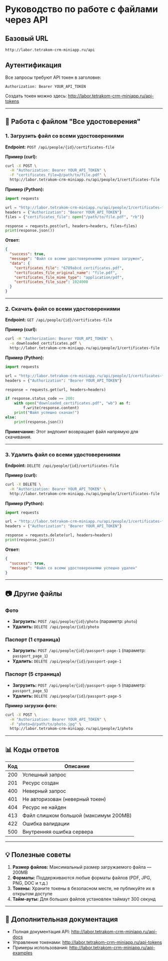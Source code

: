 # Руководство по работе с файлами через API

## Базовый URL
```
http://labor.tetrakom-crm-miniapp.ru/api
```

## Аутентификация
Все запросы требуют API токен в заголовке:
```
Authorization: Bearer YOUR_API_TOKEN
```

Создать токен можно здесь: http://labor.tetrakom-crm-miniapp.ru/api-tokens

---

## 📁 Работа с файлом "Все удостоверения"

### 1. Загрузить файл со всеми удостоверениями

**Endpoint:** `POST /api/people/{id}/certificates-file`

**Пример (curl):**
```bash
curl -X POST \
  -H "Authorization: Bearer YOUR_API_TOKEN" \
  -F "certificates_file=@/path/to/file.pdf" \
  http://labor.tetrakom-crm-miniapp.ru/api/people/1/certificates-file
```

**Пример (Python):**
```python
import requests

url = "http://labor.tetrakom-crm-miniapp.ru/api/people/1/certificates-file"
headers = {"Authorization": "Bearer YOUR_API_TOKEN"}
files = {"certificates_file": open("/path/to/file.pdf", "rb")}

response = requests.post(url, headers=headers, files=files)
print(response.json())
```

**Ответ:**
```json
{
  "success": true,
  "message": "Файл со всеми удостоверениями успешно загружен",
  "data": {
    "certificates_file": "6789abcd_certificates.pdf",
    "certificates_file_original_name": "file.pdf",
    "certificates_file_mime_type": "application/pdf",
    "certificates_file_size": 1024000
  }
}
```

---

### 2. Скачать файл со всеми удостоверениями

**Endpoint:** `GET /api/people/{id}/certificates-file`

**Пример (curl):**
```bash
curl -H "Authorization: Bearer YOUR_API_TOKEN" \
  -o downloaded_certificates.pdf \
  http://labor.tetrakom-crm-miniapp.ru/api/people/1/certificates-file
```

**Пример (Python):**
```python
import requests

url = "http://labor.tetrakom-crm-miniapp.ru/api/people/1/certificates-file"
headers = {"Authorization": "Bearer YOUR_API_TOKEN"}

response = requests.get(url, headers=headers)

if response.status_code == 200:
    with open("downloaded_certificates.pdf", "wb") as f:
        f.write(response.content)
    print("Файл успешно скачан!")
else:
    print(response.json())
```

**Примечание:** Этот эндпоинт возвращает файл напрямую для скачивания.

---

### 3. Удалить файл со всеми удостоверениями

**Endpoint:** `DELETE /api/people/{id}/certificates-file`

**Пример (curl):**
```bash
curl -X DELETE \
  -H "Authorization: Bearer YOUR_API_TOKEN" \
  http://labor.tetrakom-crm-miniapp.ru/api/people/1/certificates-file
```

**Пример (Python):**
```python
import requests

url = "http://labor.tetrakom-crm-miniapp.ru/api/people/1/certificates-file"
headers = {"Authorization": "Bearer YOUR_API_TOKEN"}

response = requests.delete(url, headers=headers)
print(response.json())
```

**Ответ:**
```json
{
  "success": true,
  "message": "Файл со всеми удостоверениями успешно удален"
}
```

---

## 📷 Другие файлы

### Фото
- **Загрузить:** `POST /api/people/{id}/photo` (параметр: `photo`)
- **Удалить:** `DELETE /api/people/{id}/photo`

### Паспорт (1 страница)
- **Загрузить:** `POST /api/people/{id}/passport-page-1` (параметр: `passport_page_1`)
- **Удалить:** `DELETE /api/people/{id}/passport-page-1`

### Паспорт (5 страница)
- **Загрузить:** `POST /api/people/{id}/passport-page-5` (параметр: `passport_page_5`)
- **Удалить:** `DELETE /api/people/{id}/passport-page-5`

**Пример загрузки фото:**
```bash
curl -X POST \
  -H "Authorization: Bearer YOUR_API_TOKEN" \
  -F "photo=@/path/to/photo.jpg" \
  http://labor.tetrakom-crm-miniapp.ru/api/people/1/photo
```

---

## 📊 Коды ответов

| Код | Описание |
|-----|----------|
| 200 | Успешный запрос |
| 201 | Ресурс создан |
| 400 | Неверный запрос |
| 401 | Не авторизован (неверный токен) |
| 404 | Ресурс не найден |
| 413 | Файл слишком большой (максимум 200MB) |
| 422 | Ошибка валидации |
| 500 | Внутренняя ошибка сервера |

---

## 💡 Полезные советы

1. **Размер файлов:** Максимальный размер загружаемого файла — 200MB
2. **Форматы:** Поддерживаются любые форматы файлов (PDF, JPG, PNG, DOC и т.д.)
3. **Токены:** Храните токены в безопасном месте, не публикуйте их в открытом доступе
4. **Тайм-ауты:** Для больших файлов установлен таймаут 300 секунд

---

## 🔗 Дополнительная документация

- Полная документация API: http://labor.tetrakom-crm-miniapp.ru/api-docs
- Управление токенами: http://labor.tetrakom-crm-miniapp.ru/api-tokens
- Примеры использования: http://labor.tetrakom-crm-miniapp.ru/api-examples


